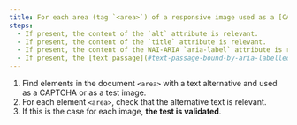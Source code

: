 ```yaml
---
title: For each area (tag `<area>`) of a responsive image used as a [CAPTCHA](#captcha) or as a [test image](#image-test), having a [text alternative](#alternative-text-image), is this alternative relevant?
steps:
  - If present, the content of the `alt` attribute is relevant.
  - If present, the content of the `title` attribute is relevant.
  - If present, the content of the WAI-ARIA `aria-label` attribute is relevant.
  - If present, the [text passage](#text-passage-bound-by-aria-labelledby-or-aria-describedby) associated via the `aria-labelledby` WAI-ARIA attribute is relevant.
---
```


1. Find elements in the document `<area>` with a text alternative and used as a CAPTCHA or as a test image.
2. For each element `<area>`, check that the alternative text is relevant.
3. If this is the case for each image, **the test is validated**.
